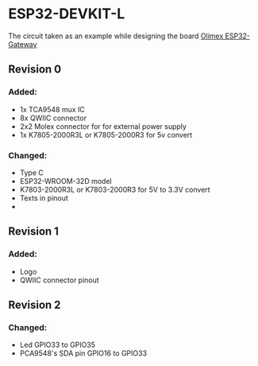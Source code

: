 # ESP32-DEVKIT-L

The circuit taken as an example while designing the board [Olimex ESP32-Gateway](https://www.olimex.com/Products/IoT/ESP32/ESP32-GATEWAY)


## Revision 0

### Added:
- 1x TCA9548 mux IC
- 8x QWIIC connector
- 2x2 Molex connector for for external power supply
- 1x K7805-2000R3L or K7805-2000R3 for 5v convert

### Changed:
- Type C
- ESP32-WROOM-32D model
- K7803-2000R3L or K7803-2000R3 for 5V to 3.3V convert
- Texts in pinout
- 
## Revision 1

### Added:
- Logo
- QWIIC connector pinout

## Revision 2

### Changed:
- Led GPIO33 to GPIO35
- PCA9548's SDA pin GPIO16 to GPIO33
